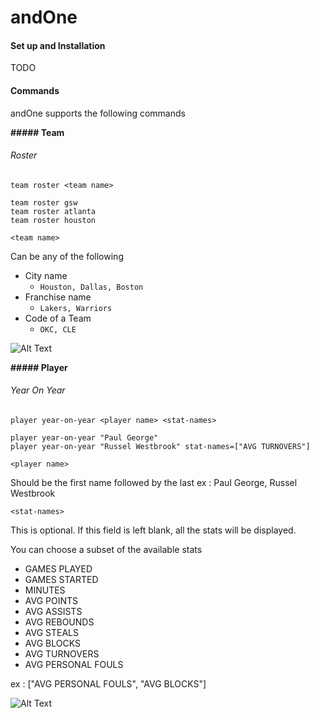 # andOne

#### Set up and Installation
TODO

#### Commands

andOne supports the following commands

__##### Team__

###### Roster

`team roster <team name>`

```
team roster gsw
team roster atlanta
team roster houston
```

`<team name>`

Can be any of the following

* City name
  - `Houston, Dallas, Boston`
* Franchise name
  - `Lakers, Warriors`
* Code of a Team
  - `OKC, CLE`

![Alt Text](https://media.giphy.com/media/WwZgsK4LcH3BllPK0Y/giphy.gif)

__##### Player__

###### Year On Year

`player year-on-year <player name> <stat-names>`

```
player year-on-year "Paul George"
player year-on-year "Russel Westbrook" stat-names=["AVG TURNOVERS"]
```

`<player name>`

Should be the first name followed by the last
ex : Paul George, Russel Westbrook

`<stat-names>`

This is optional. If this field is left blank, all the stats will be displayed.

You can choose a subset of the available stats

* GAMES PLAYED
* GAMES STARTED
* MINUTES
* AVG POINTS
* AVG ASSISTS
* AVG REBOUNDS
* AVG STEALS
* AVG BLOCKS
* AVG TURNOVERS
* AVG PERSONAL FOULS

ex : ["AVG PERSONAL FOULS", "AVG BLOCKS"]

![Alt Text](https://media.giphy.com/media/EEzGzZhpGF6Ktewc45/giphy.gif)
